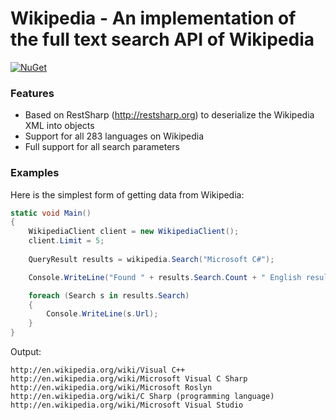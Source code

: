 # Wikipedia - An implementation of the full text search API of Wikipedia

[![NuGet](https://img.shields.io/nuget/v/Genbox.Wikipedia.svg?style=flat-square&label=nuget)](https://www.nuget.org/packages/Genbox.Wikipedia/)

### Features

* Based on RestSharp (http://restsharp.org) to deserialize the Wikipedia XML into objects
* Support for all 283 languages on Wikipedia
* Full support for all search parameters

### Examples

Here is the simplest form of getting data from Wikipedia:

```csharp
static void Main()
{
	WikipediaClient client = new WikipediaClient();
	client.Limit = 5;
	
	QueryResult results = wikipedia.Search("Microsoft C#");

	Console.WriteLine("Found " + results.Search.Count + " English results:");

	foreach (Search s in results.Search)
	{
		Console.WriteLine(s.Url);
	}
}
```

Output:
```
http://en.wikipedia.org/wiki/Visual C++
http://en.wikipedia.org/wiki/Microsoft Visual C Sharp
http://en.wikipedia.org/wiki/Microsoft Roslyn
http://en.wikipedia.org/wiki/C Sharp (programming language)
http://en.wikipedia.org/wiki/Microsoft Visual Studio
```